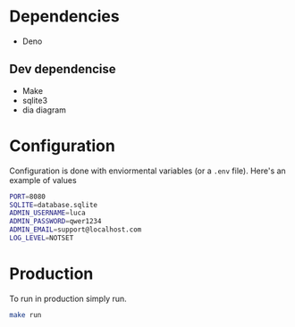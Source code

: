 # Dependencies

- Deno

## Dev dependencise

- Make
- sqlite3
- dia diagram

# Configuration

Configuration is done with enviormental variables (or a `.env` file). Here's an
example of values

```sh
PORT=8080
SQLITE=database.sqlite
ADMIN_USERNAME=luca
ADMIN_PASSWORD=qwer1234
ADMIN_EMAIL=support@localhost.com
LOG_LEVEL=NOTSET
```

# Production

To run in production simply run.

```sh
make run
```
